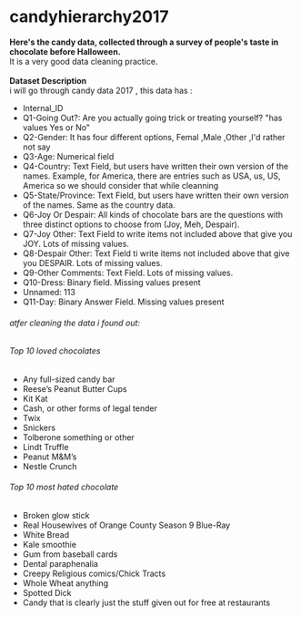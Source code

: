 # candyhierarchy2017
**Here's the candy data, collected through a survey of people's taste in chocolate before Halloween.**
<br>It is a very good data cleaning practice.
<br><br>
**Dataset Description**
<br>i will go through candy data 2017 , this data has :

* Internal_ID
* Q1-Going Out?: Are you actually going trick or treating yourself? "has values Yes or No"
* Q2-Gender: It has four different options, Femal ,Male ,Other ,I'd rather not say
* Q3-Age: Numerical field
* Q4-Country: Text Field, but users have written their own version of the names. Example, for America, there are entries such as USA, us, US, America so we should consider that while cleanning
* Q5-State/Province: Text Field, but users have written their own version of the names. Same as the country data.
* Q6-Joy Or Despair: All kinds of chocolate bars are the questions with three distinct options to choose from (Joy, Meh, Despair).
* Q7-Joy Other: Text Field to write items not included above that give you JOY. Lots of missing values.
* Q8-Despair Other: Text Field ti write items not included above that give you DESPAIR. Lots of missing values.
* Q9-Other Comments: Text Field. Lots of missing values.
* Q10-Dress: Binary field. Missing values present
* Unnamed: 113
* Q11-Day: Binary Answer Field. Missing values present
###### atfer cleaning the data i found out:

###### Top 10 loved chocolates
* Any full-sized candy bar
* Reese’s Peanut Butter Cups
* Kit Kat
* Cash, or other forms of legal tender
* Twix
* Snickers
* Tolberone something or other
* Lindt Truffle
* Peanut M&M’s
* Nestle Crunch	

###### Top 10 most hated chocolate
* Broken glow stick
* Real Housewives of Orange County Season 9 Blue-Ray
* White Bread
* Kale smoothie
* Gum from baseball cards
* Dental paraphenalia
* Creepy Religious comics/Chick Tracts
* Whole Wheat anything
* Spotted Dick
* Candy that is clearly just the stuff given out for free at restaurants
